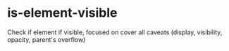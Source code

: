 # is-element-visible
Check if element if visible, focused on cover all caveats (display, visibility, opacity, parent's overflow)
